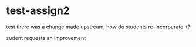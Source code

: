 # test-assign2
test
there was a change made upstream, how do students re-incorperate it?


sudent requests an improvement
